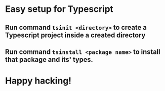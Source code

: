 # Easy setup for Typescript

## Run command `tsinit <directory>` to create a Typescript project inside a created directory

## Run command `tsinstall <package name>` to install that package and its' types.

# Happy hacking!
